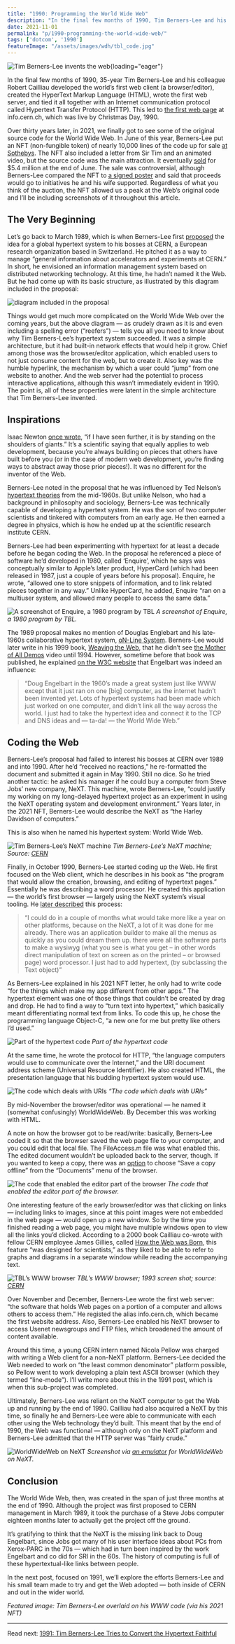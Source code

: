 ```yaml
---
title: "1990: Programming the World Wide Web"
description: "In the final few months of 1990, Tim Berners-Lee and his colleague Robert Cailliau developed the world’s first browser, created HTML, wrote the first web server, and invented HTTP."
date: 2021-11-01
permalink: "p/1990-programming-the-world-wide-web/"
tags: ['dotcom', '1990']
featureImage: "/assets/images/wdh/tbl_code.jpg"
---
```

![Tim Berners-Lee invents the web](/assets/images/wdh/tbl_code.jpg){loading="eager"}

In the final few months of 1990, 35-year Tim Berners-Lee and his colleague Robert Cailliau developed the world’s first web client (a browser/editor), created the HyperText Markup Language (HTML), wrote the first web server, and tied it all together with an Internet communication protocol called Hypertext Transfer Protocol (HTTP). This led to [the first web page](http://info.cern.ch/hypertext/WWW/TheProject.html) at info.cern.ch, which was live by Christmas Day, 1990.

Over thirty years later, in 2021, we finally got to see some of the original source code for the World Wide Web. In June of this year, Berners-Lee put an NFT (non-fungible token) of nearly 10,000 lines of the code up for sale [at Sothebys](https://www.sothebys.com/en/buy/auction/2021/this-changed-everything-source-code-for-www-x-tim-berners-lee-an-nft/source-code-for-the-www). The NFT also included a letter from Sir Tim and an animated video, but the source code was the main attraction. It eventually [sold](https://www.bbc.com/news/technology-57666335) for $5.4 million at the end of June. The sale was controversial, although Berners-Lee compared the NFT to [a signed poster](https://www.theguardian.com/technology/2021/jun/23/tim-berners-lee-defends-auction-nft-web-source-code) and said that proceeds would go to initiatives he and his wife supported. Regardless of what you think of the auction, the NFT allowed us a peak at the Web’s original code and I’ll be including screenshots of it throughout this article.

The Very Beginning
------------------

Let’s go back to March 1989, which is when Berners-Lee first [proposed](https://www.w3.org/History/1989/proposal.html) the idea for a global hypertext system to his bosses at CERN, a European research organization based in Switzerland. He pitched it as a way to manage “general information about accelerators and experiments at CERN.” In short, he envisioned an information management system based on distributed networking technology. At this time, he hadn’t named it the Web. But he had come up with its basic structure, as illustrated by this diagram included in the proposal:

![diagram included in the proposal](/assets/images/wdh/Screen-Shot-2021-10-20-at-4.37.24-PM.png)

Things would get much more complicated on the World Wide Web over the coming years, but the above diagram — as crudely drawn as it is and even including a spelling error (“reefers”) — tells you all you need to know about why Tim Berners-Lee’s hypertext system succeeded. It was a simple architecture, but it had built-in network effects that would help it grow. Chief among those was the browser/editor application, which enabled users to not just consume content for the web, but to create it. Also key was the humble hyperlink, the mechanism by which a user could “jump” from one website to another. And the web server had the potential to process interactive applications, although this wasn’t immediately evident in 1990. The point is, all of these properties were latent in the simple architecture that Tim Berners-Lee invented.

Inspirations
------------

Isaac Newton [once wrote](https://discover.hsp.org/Record/dc-9792/Description#tabnav), “if I have seen further, it is by standing on the shoulders of giants.” It’s a scientific saying that equally applies to web development, because you’re always building on pieces that others have built before you (or in the case of modern web development, you’re finding ways to abstract away those prior pieces!). It was no different for the inventor of the Web.

Berners-Lee noted in the proposal that he was influenced by Ted Nelson’s [hypertext theories](https://www.historyofinformation.com/detail.php?id=830) from the mid-1960s. But unlike Nelson, who had a background in philosophy and sociology, Berners-Lee was technically capable of developing a hypertext system. He was the son of two computer scientists and tinkered with computers from an early age. He then earned a degree in physics, which is how he ended up at the scientific research institute CERN.

Berners-Lee had been experimenting with hypertext for at least a decade before he began coding the Web. In the proposal he referenced a piece of software he’d developed in 1980, called ‘Enquire’, which he says was conceptually similar to Apple’s later product, HyperCard (which had been released in 1987, just a couple of years before his proposal). Enquire, he wrote, “allowed one to store snippets of information, and to link related pieces together in any way.” Unlike HyperCard, he added, Enquire “ran on a multiuser system, and allowed many people to access the same data.”

![A screenshot of Enquire, a 1980 program by TBL](/assets/images/wdh/Screen-Shot-2021-10-20-at-4.48.41-PM-1024x815.png)
*A screenshot of Enquire, a 1980 program by TBL.*

The 1989 proposal makes no mention of Douglas Englebart and his late-1960s collaborative hypertext system, [oN-Line System](/p/1969-building-the-on-line-system/). Berners-Lee would later write in his 1999 book, [Weaving the Web](https://www.w3.org/People/Berners-Lee/Weaving/), that he didn’t see [the Mother of All Demos](/p/1968-the-mother-of-all-demos/) video until 1994. However, sometime before that book was published, he explained [on the W3C website](https://www.w3.org/People/Berners-Lee/Kids.html) that Engelbart was indeed an influence:

> “Doug Engelbart in the 1960’s made a great system just like WWW except that it just ran on one \[big\] computer, as the internet hadn’t been invented yet. Lots of hypertext systems had been made which just worked on one computer, and didn’t link all the way across the world. I just had to take the hypertext idea and connect it to the TCP and DNS ideas and — ta-da! — the World Wide Web.”

Coding the Web
--------------

Berners-Lee’s proposal had failed to interest his bosses at CERN over 1989 and into 1990. After he’d “received no reactions,” he re-formatted the document and submitted it again in May 1990. Still no dice. So he tried another tactic: he asked his manager if he could buy a computer from Steve Jobs’ new company, NeXT. This machine, wrote Berners-Lee, “could justify my working on my long-delayed hypertext project as an experiment in using the NeXT operating system and development environment.” Years later, in the 2021 NFT, Berners-Lee would describe the NeXT as “the Harley Davidson of computers.”

This is also when he named his hypertext system: World Wide Web.

![Tim Berners-Lee’s NeXT machine](/assets/images/wdh/DSC_0130-1024x680.jpeg)
*Tim Berners-Lee’s NeXT machine; Source: [CERN](https://cds.cern.ch/record/1547556)*

Finally, in October 1990, Berners-Lee started coding up the Web. He first focused on the Web client, which he describes in his book as “the program that would allow the creation, browsing, and editing of hypertext pages.” Essentially he was describing a word processor. He created this application — the world’s first browser — largely using the NeXT system’s visual tooling. He [later described](https://www.w3.org/People/Berners-Lee/WorldWideWeb.html) this process:

> “I could do in a couple of months what would take more like a year on other platforms, because on the NeXT, a lot of it was done for me already. There was an application builder to make all the menus as quickly as you could dream them up. there were all the software parts to make a wysiwyg (what you see is what you get – in other words direct manipulation of text on screen as on the printed – or browsed page) word processor. I just had to add hypertext, (by subclassing the Text object)”

As Berners-Lee explained in his 2021 NFT letter, he only had to write code “for the things which make my app different from other apps.” The hypertext element was one of those things that couldn’t be created by drag and drop. He had to find a way to “turn text into hypertext,” which basically meant differentiating normal text from links.  To code this up, he chose the programming language Object-C, “a new one for me but pretty like others I’d used.”

![Part of the hypertext code](/assets/images/wdh/Screen-Shot-2021-10-30-at-3.46.01-PM-1024x939.png)
*Part of the hypertext code*

At the same time, he wrote the protocol for HTTP, “the language computers would use to communicate over the Internet,” and the URI document address scheme (Universal Resource Identifier). He also created HTML, the presentation language that his budding hypertext system would use.

![The code which deals with URIs](/assets/images/wdh/Screen-Shot-2021-10-30-at-3.53.53-PM-1024x896.png)
*“The code which deals with URIs”*

By mid-November the browser/editor was operational — he named it (somewhat confusingly) WorldWideWeb. By December this was working with HTML.

A note on how the browser got to be read/write: basically, Berners-Lee coded it so that the browser saved the web page file to your computer, and you could edit that local file. The FileAccess.m file was what enabled this. The edited document wouldn’t be uploaded back to the server, though. If you wanted to keep a copy, there was an [option](https://worldwideweb.cern.ch/worldwideweb/) to choose “Save a copy offline” from the “Documents” menu of the browser.

![The code that enabled the editor part of the browser](/assets/images/wdh/Screen-Shot-2021-10-30-at-4.00.03-PM-1024x748.png)
*The code that enabled the editor part of the browser.*

One interesting feature of the early browser/editor was that clicking on links — including links to images, since at this point images were not embedded in the web page — would open up a new window. So by the time you finished reading a web page, you might have multiple windows open to view all the links you’d clicked. According to a 2000 book Cailliau co-wrote with fellow CERN employee James Gillies, called [How the Web was Born](https://archive.org/details/howwebwasbornsto00gill), this feature “was designed for scientists,” as they liked to be able to refer to graphs and diagrams in a separate window while reading the accompanying text.

![TBL’s WWW browser](/assets/images/wdh/CERN-web-1993-1024x755.gif)
*TBL’s WWW browser; 1993 screen shot; source: [CERN](http://info.cern.ch/NextBrowser1.html)*

Over November and December, Berners-Lee wrote the first web server: “the software that holds Web pages on a portion of a computer and allows others to access them.” He registed the alias info.cern.ch, which became the first website address. Also, Berners-Lee enabled his NeXT browser to access Usenet newsgroups and FTP files, which broadened the amount of content available.

Around this time, a young CERN intern named Nicola Pellow was charged with writing a Web client for a non-NeXT platform. Berners-Lee decided the Web needed to work on “the least common denominator” platform possible, so Pellow went to work developing a plain text ASCII browser (which they termed “line-mode”). I’ll write more about this in the 1991 post, which is when this sub-project was completed.

Ultimately, Berners-Lee was reliant on the NeXT computer to get the Web up and running by the end of 1990. Cailliau had also acquired a NeXT by this time, so finally he and Berners-Lee were able to communicate with each other using the Web technology they’d built. This meant that by the end of 1990, the Web was functional — although only on the NeXT platform and Berners-Lee admitted that the HTTP server was “fairly crude.”

![WorldWideWeb on NeXT](/assets/images/wdh/Screen-Shot-2021-10-30-at-4.23.47-PM-1024x607.png)
*Screenshot via [an emulator](https://worldwideweb.cern.ch/browser/) for WorldWideWeb on NeXT.*

Conclusion
----------

The World Wide Web, then, was created in the span of just three months at the end of 1990. Although the project was first proposed to CERN management in March 1989, it took the purchase of a Steve Jobs computer eighteen months later to actually get the project off the ground.

It’s gratifying to think that the NeXT is the missing link back to Doug Engelbart, since Jobs got many of his user interface ideas about PCs from Xerox-PARC in the 70s — which had in turn been inspired by the work Engelbart and co did for SRI in the 60s. The history of computing is full of these hypertextual-like links between people.

In the next post, focused on 1991, we’ll explore the efforts Berners-Lee and his small team made to try and get the Web adopted — both inside of CERN and out in the wider world.

*Featured image: Tim Berners-Lee overlaid on his WWW code (via his 2021 NFT)*

***

Read next: [1991: Tim Berners-Lee Tries to Convert the Hypertext Faithful](/p/1991-tim-berners-lee-trys-to-convert-the-hypertext-faithful/)